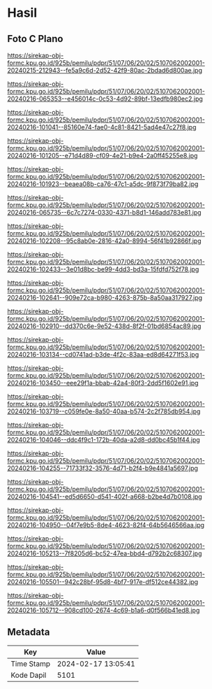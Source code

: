 # Hasil

## Foto C Plano

https://sirekap-obj-formc.kpu.go.id/925b/pemilu/pdpr/51/07/06/20/02/5107062002001-20240215-212943--fe5a9c6d-2d52-42f9-80ac-2bdad6d800ae.jpg

https://sirekap-obj-formc.kpu.go.id/925b/pemilu/pdpr/51/07/06/20/02/5107062002001-20240216-065353--e456014c-0c53-4d92-89bf-13edfb980ec2.jpg

https://sirekap-obj-formc.kpu.go.id/925b/pemilu/pdpr/51/07/06/20/02/5107062002001-20240216-101041--85160e74-fae0-4c81-8421-5ad4e47c27f8.jpg

https://sirekap-obj-formc.kpu.go.id/925b/pemilu/pdpr/51/07/06/20/02/5107062002001-20240216-101205--e71d4d89-cf09-4e21-b9e4-2a0ff45255e8.jpg

https://sirekap-obj-formc.kpu.go.id/925b/pemilu/pdpr/51/07/06/20/02/5107062002001-20240216-101923--beaea08b-ca76-47c1-a5dc-9f873f79ba82.jpg

https://sirekap-obj-formc.kpu.go.id/925b/pemilu/pdpr/51/07/06/20/02/5107062002001-20240216-065735--6c7c7274-0330-4371-b8d1-146add783e81.jpg

https://sirekap-obj-formc.kpu.go.id/925b/pemilu/pdpr/51/07/06/20/02/5107062002001-20240216-102208--95c8ab0e-2816-42a0-8994-56f41b92866f.jpg

https://sirekap-obj-formc.kpu.go.id/925b/pemilu/pdpr/51/07/06/20/02/5107062002001-20240216-102433--3e01d8bc-be99-4dd3-bd3a-15fdfd752f78.jpg

https://sirekap-obj-formc.kpu.go.id/925b/pemilu/pdpr/51/07/06/20/02/5107062002001-20240216-102641--909e72ca-b980-4263-875b-8a50aa317927.jpg

https://sirekap-obj-formc.kpu.go.id/925b/pemilu/pdpr/51/07/06/20/02/5107062002001-20240216-102910--dd370c6e-9e52-438d-8f2f-01bd6854ac89.jpg

https://sirekap-obj-formc.kpu.go.id/925b/pemilu/pdpr/51/07/06/20/02/5107062002001-20240216-103134--cd0741ad-b3de-4f2c-83aa-ed8d64271f53.jpg

https://sirekap-obj-formc.kpu.go.id/925b/pemilu/pdpr/51/07/06/20/02/5107062002001-20240216-103450--eee29f1a-bbab-42a4-80f3-2dd5f1602e91.jpg

https://sirekap-obj-formc.kpu.go.id/925b/pemilu/pdpr/51/07/06/20/02/5107062002001-20240216-103719--c059fe0e-8a50-40aa-b574-2c2f785db954.jpg

https://sirekap-obj-formc.kpu.go.id/925b/pemilu/pdpr/51/07/06/20/02/5107062002001-20240216-104046--ddc4f9c1-172b-40da-a2d8-dd0bc45b1f44.jpg

https://sirekap-obj-formc.kpu.go.id/925b/pemilu/pdpr/51/07/06/20/02/5107062002001-20240216-104255--71733f32-3576-4d71-b2f4-b9e4841a5697.jpg

https://sirekap-obj-formc.kpu.go.id/925b/pemilu/pdpr/51/07/06/20/02/5107062002001-20240216-104541--ed5d6650-d541-402f-a668-b2be4d7b0108.jpg

https://sirekap-obj-formc.kpu.go.id/925b/pemilu/pdpr/51/07/06/20/02/5107062002001-20240216-104950--04f7e9b5-8de4-4623-82f4-64b5646566aa.jpg

https://sirekap-obj-formc.kpu.go.id/925b/pemilu/pdpr/51/07/06/20/02/5107062002001-20240216-105213--7f8205d6-bc52-47ea-bbd4-d792b2c68307.jpg

https://sirekap-obj-formc.kpu.go.id/925b/pemilu/pdpr/51/07/06/20/02/5107062002001-20240216-105501--942c28bf-95d8-4bf7-917e-df512ce44382.jpg

https://sirekap-obj-formc.kpu.go.id/925b/pemilu/pdpr/51/07/06/20/02/5107062002001-20240216-105712--908cd100-2674-4c69-b1a6-d0f566b41ed8.jpg


## Metadata

| Key        | Value               |
| ---------- | ------------------- |
| Time Stamp | 2024-02-17 13:05:41 |
| Kode Dapil | 5101                |



